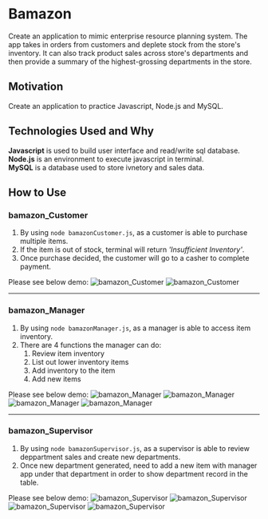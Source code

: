 # Bamazon
Create an application to mimic enterprise resource planning system. The app takes in orders from customers and deplete stock from the store's inventory. It can also track product sales across store's departments and then provide a summary of the highest-grossing departments in the store.

## Motivation
Create an application to practice Javascript, Node.js and MySQL.

## Technologies Used and Why
**Javascript** is used to build user interface and read/write sql database.  
**Node.js** is an environment to execute javascript in terminal.  
**MySQL** is a database used to store ivnetory and sales data.

## How to Use

### bamazon_Customer
1. By using `node bamazonCustomer.js`, as a customer is able to purchase multiple items.
2. If the item is out of stock, terminal will return *'Insufficient Inventory'*.
3. Once purchase decided, the customer will go to a casher to complete payment.

Please see below demo:
![bamazon_Customer](https://media.giphy.com/media/YkhE7bf91MaLI1yilG/giphy.gif)
![bamazon_Customer](https://media.giphy.com/media/UUo0SuY1zRl5lDWjtq/giphy.gif)

------
### bamazon_Manager
1. By using `node bamazonManager.js`, as a manager is able to access item inventory.
2. There are 4 functions the manager can do:
    1. Review item inventory
    2. List out lower inventory items
    3. Add inventory to the item
    4. Add new items

Please see below demo:
![bamazon_Manager](https://media.giphy.com/media/giKJXzwQuK75fDQZKx/giphy.gif)
![bamazon_Manager](https://media.giphy.com/media/Kc2QE6NzJP1YzVuRXt/giphy.gif)
![bamazon_Manager](https://media.giphy.com/media/kgDNqc2LYZjqXOSOHy/giphy.gif)
![bamazon_Manager](https://media.giphy.com/media/f4D11Bq7bAOckoik1H/giphy.gif)

------
### bamazon_Supervisor
1. By using `node bamazonSupervisor.js`, as a supervisor is able to review deppartment sales and create new departments.
2. Once new department generated, need to add a new item with manager app under that department in order to show department record in the table.

Please see below demo:
![bamazon_Supervisor](https://media.giphy.com/media/jsgA3qNswQ10Exf6RK/giphy.gif)
![bamazon_Supervisor](https://media.giphy.com/media/VItrBgQRjjc4mCGV5o/giphy.gif)
![bamazon_Supervisor](https://media.giphy.com/media/gH1uLlOUvJWsOQ4K0X/giphy.gif)
![bamazon_Supervisor](https://media.giphy.com/media/cjhmJGL1eUQCRR3RVr/giphy.gif)
